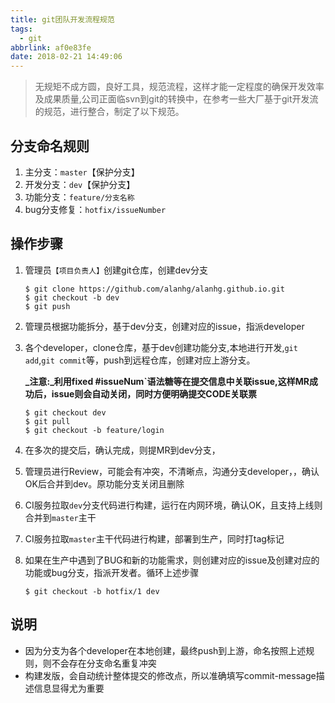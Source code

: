 ```yaml
---
title: git团队开发流程规范
tags:
  - git
abbrlink: af0e83fe
date: 2018-02-21 14:49:06
---
```

> 无规矩不成方圆，良好工具，规范流程，这样才能一定程度的确保开发效率及成果质量,公司正面临svn到git的转换中，在参考一些大厂基于git开发流的规范，进行整合，制定了以下规范。


## 分支命名规则
1. 主分支：`master`【保护分支】
2. 开发分支：`dev`【保护分支】
3. 功能分支：`feature/分支名称`
4. bug分支修复：`hotfix/issueNumber`

## 操作步骤

1.  管理员`【项目负责人】`创建git仓库，创建dev分支
    ```
    $ git clone https://github.com/alanhg/alanhg.github.io.git
    $ git checkout -b dev
    $ git push
    ```

2.  管理员根据功能拆分，基于dev分支，创建对应的issue，指派developer
3.  各个developer，clone仓库，基于dev创建功能分支,本地进行开发,`git add`,`git commit`等，push到远程仓库，创建对应上游分支。
    
    **_注意:_利用fixed #issueNum`语法糖等在提交信息中关联issue,这样MR成功后，issue则会自动关闭，同时方便明确提交CODE关联票**

    ```
    $ git checkout dev
    $ git pull 
    $ git checkout -b feature/login
    
    ```
4.  在多次的提交后，确认完成，则提MR到dev分支，
5.  管理员进行Review，可能会有冲突，不清晰点，沟通分支developer，，确认OK后合并到dev。原功能分支关闭且删除
6.  CI服务拉取`dev`分支代码进行构建，运行在内网环境，确认OK，且支持上线则合并到`master`主干
7.  CI服务拉取`master`主干代码进行构建，部署到生产，同时打tag标记
8.  如果在生产中遇到了BUG和新的功能需求，则创建对应的issue及创建对应的功能或bug分支，指派开发者。循环上述步骤
    
    ```
    $ git checkout -b hotfix/1 dev

    ```
    
## 说明
+ 因为分支为各个developer在本地创建，最终push到上游，命名按照上述规则，则不会存在分支命名重复冲突
+ 构建发版，会自动统计整体提交的修改点，所以准确填写commit-message描述信息显得尤为重要